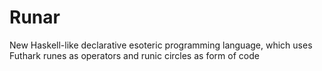 # Runar
New Haskell-like declarative esoteric programming language, which uses Futhark runes as operators and runic circles as form of code
